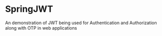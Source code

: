 # SpringJWT
An demonstration of JWT being used for Authentication and Authorization along with OTP in web applications
